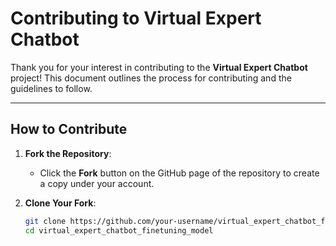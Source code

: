 # Contributing to Virtual Expert Chatbot

Thank you for your interest in contributing to the **Virtual Expert Chatbot** project! This document outlines the process for contributing and the guidelines to follow.

---

## How to Contribute

1. **Fork the Repository**:
   - Click the **Fork** button on the GitHub page of the repository to create a copy under your account.

2. **Clone Your Fork**:
   ```bash
   git clone https://github.com/your-username/virtual_expert_chatbot_finetuning_model.git
   cd virtual_expert_chatbot_finetuning_model
